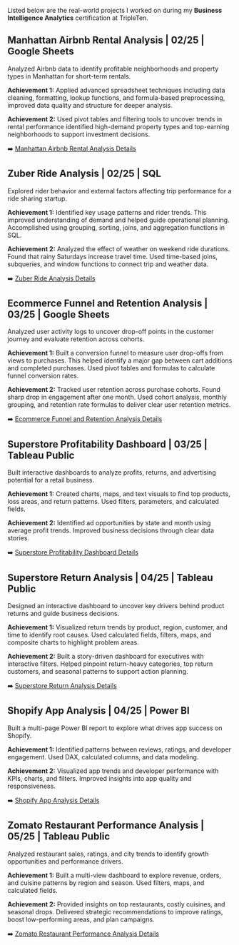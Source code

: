 Listed below are the real-world projects I worked on during my **Business Intelligence Analytics** certification at TripleTen.

## Manhattan Airbnb Rental Analysis | 02/25 | Google Sheets

Analyzed Airbnb data to identify profitable neighborhoods and property types in Manhattan for short-term rentals.

**Achievement 1:** Applied advanced spreadsheet techniques including data cleaning, formatting, lookup functions, and formula-based preprocessing, improved data quality and structure for deeper analysis.

**Achievement 2:** Used pivot tables and filtering tools to uncover trends in rental performance identified high-demand property types and top-earning neighborhoods to support investment decisions.

➡️ [Manhattan Airbnb Rental Analysis Details](Manhattan%20Airbnb%20Rental%20Analysis)

## Zuber Ride Analysis | 02/25 | SQL

Explored rider behavior and external factors affecting trip performance for a ride sharing startup.

**Achievement 1:** Identified key usage patterns and rider trends. This improved understanding of demand and helped guide operational planning. Accomplished using grouping, sorting, joins, and aggregation functions in SQL.

**Achievement 2:** Analyzed the effect of weather on weekend ride durations. Found that rainy Saturdays increase travel time. Used time-based joins, subqueries, and window functions to connect trip and weather data.

➡️ [Zuber Ride Analysis Details](Zuber%20Ride%20Analysis)

## Ecommerce Funnel and Retention Analysis | 03/25 | Google Sheets

Analyzed user activity logs to uncover drop-off points in the customer journey and evaluate retention across cohorts.

**Achievement 1:** Built a conversion funnel to measure user drop-offs from views to purchases. This helped identify a major gap between cart additions and completed purchases. Used pivot tables and formulas to calculate funnel conversion rates.

**Achievement 2:** Tracked user retention across purchase cohorts. Found sharp drop in engagement after one month. Used cohort analysis, monthly grouping, and retention rate formulas to deliver clear user retention metrics.

➡️ [Ecommerce Funnel and Retention Analysis Details](Ecommerce%20Funnel%20and%20Retention%20Analysis)

## Superstore Profitability Dashboard | 03/25 | Tableau Public

Built interactive dashboards to analyze profits, returns, and advertising potential for a retail business.

**Achievement 1:** Created charts, maps, and text visuals to find top products, loss areas, and return patterns. Used filters, parameters, and calculated fields.

**Achievement 2:** Identified ad opportunities by state and month using average profit trends. Improved business decisions through clear data stories.

➡️ [Superstore Profitability Dashboard  Details](Superstore%20Profitability%20Dashboard)

## Superstore Return Analysis | 04/25 | Tableau Public

Designed an interactive dashboard to uncover key drivers behind product returns and guide business decisions.

**Achievement 1:** Visualized return trends by product, region, customer, and time to identify root causes. Used calculated fields, filters, maps, and composite charts to highlight problem areas.

**Achievement 2:** Built a story-driven dashboard for executives with interactive filters. Helped pinpoint return-heavy categories, top return customers, and seasonal patterns to support action planning.

➡️ [Superstore Return Analysis Details](Superstore%20Return%20Analysis)

## Shopify App Analysis | 04/25 | Power BI

Built a multi-page Power BI report to explore what drives app success on Shopify.

**Achievement 1:** Identified patterns between reviews, ratings, and developer engagement. Used DAX, calculated columns, and data modeling.

**Achievement 2:** Visualized app trends and developer performance with KPIs, charts, and filters. Improved insights into app quality and responsiveness.

➡️ [Shopify App Analysis Details](Shopify%20App%20Analysis)

## Zomato Restaurant Performance Analysis | 05/25 | Tableau Public

Analyzed restaurant sales, ratings, and city trends to identify growth opportunities and performance drivers.

**Achievement 1:** Built a multi-view dashboard to explore revenue, orders, and cuisine patterns by region and season. Used filters, maps, and calculated fields.

**Achievement 2:** Provided insights on top restaurants, costly cuisines, and seasonal drops. Delivered strategic recommendations to improve ratings, boost low-performing areas, and plan campaigns.

➡️ [Zomato Restaurant Performance Analysis Details](Zomato%20Restaurant%20Performance%20Analysis)
